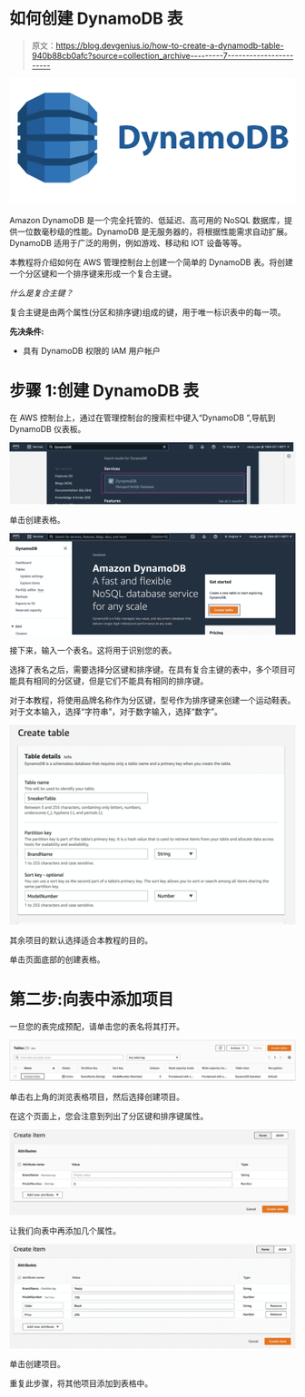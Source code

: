 # 如何创建 DynamoDB 表

> 原文：<https://blog.devgenius.io/how-to-create-a-dynamodb-table-940b88cb0afc?source=collection_archive---------7----------------------->

![](img/9808c0b6b3bfad78f13a04a60d9b936f.png)

Amazon DynamoDB 是一个完全托管的、低延迟、高可用的 NoSQL 数据库，提供一位数毫秒级的性能。DynamoDB 是无服务器的，将根据性能需求自动扩展。DynamoDB 适用于广泛的用例，例如游戏、移动和 IOT 设备等等。

本教程将介绍如何在 AWS 管理控制台上创建一个简单的 DynamoDB 表。将创建一个分区键和一个排序键来形成一个复合主键。

*什么是复合主键？*

复合主键是由两个属性(分区和排序键)组成的键，用于唯一标识表中的每一项。

**先决条件:**

*   具有 DynamoDB 权限的 IAM 用户帐户

# 步骤 1:创建 DynamoDB 表

在 AWS 控制台上，通过在管理控制台的搜索栏中键入“DynamoDB ”,导航到 DynamoDB 仪表板。

![](img/8cde3dd30a1f6ebea8a49765f90e0819.png)

单击创建表格。

![](img/a70133152e1b1757fa16e9485f4ffbf5.png)

接下来，输入一个表名。这将用于识别您的表。

选择了表名之后，需要选择分区键和排序键。在具有复合主键的表中，多个项目可能具有相同的分区键，但是它们不能具有相同的排序键。

对于本教程，将使用品牌名称作为分区键，型号作为排序键来创建一个运动鞋表。对于文本输入，选择“字符串”，对于数字输入，选择“数字”。

![](img/170fef10a8d69417c6e7c62cad5ae97c.png)

其余项目的默认选择适合本教程的目的。

单击页面底部的创建表格。

# **第二步:向表中添加项目**

一旦您的表完成预配，请单击您的表名将其打开。

![](img/56eed7775771768ed523e9263d4601f3.png)

单击右上角的浏览表格项目，然后选择创建项目。

在这个页面上，您会注意到列出了分区键和排序键属性。

![](img/a7d0a1c87a5e19307d423f504d286154.png)

让我们向表中再添加几个属性。

![](img/a2ebbbc2e452b450fd05f85abe7ef430.png)

单击创建项目。

重复此步骤，将其他项目添加到表格中。